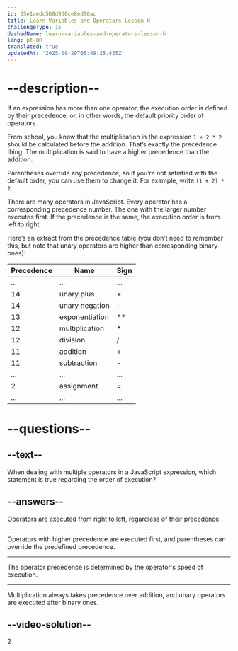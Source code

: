 ```yaml
---
id: 65e1aedc500d930ce8ed90ac
title: Learn Variables and Operators Lesson H
challengeType: 15
dashedName: learn-variables-and-operators-lesson-h
lang: pt-BR
translated: true
updatedAt: '2025-09-29T05:49:25.435Z'
---
```

# --description--

If an expression has more than one operator, the execution order is defined by their precedence, or, in other words, the default priority order of operators.

From school, you know that the multiplication in the expression `1 + 2 * 2` should be calculated before the addition. That’s exactly the precedence thing. The multiplication is said to have a higher precedence than the addition.

Parentheses override any precedence, so if you’re not satisfied with the default order, you can use them to change it. For example, write `(1 + 2) * 2`.

There are many operators in JavaScript. Every operator has a corresponding precedence number. The one with the larger number executes first. If the precedence is the same, the execution order is from left to right.

Here’s an extract from the precedence table (you don’t need to remember this, but note that unary operators are higher than corresponding binary ones):

| Precedence | Name             | Sign |
|------------|------------------|------|
| ...        | ...              | ...  |
| 14         | unary plus       | +    |
| 14         | unary negation   | -    |
| 13         | exponentiation   | **   |
| 12         | multiplication   | *    |
| 12         | division         | /    |
| 11         | addition         | +    |
| 11         | subtraction      | -    |
| ...        | ...              | ...  |
| 2          | assignment       | =    |
| ...        | ...              | ...  |



# --questions--

## --text--

When dealing with multiple operators in a JavaScript expression, which statement is true regarding the order of execution?

## --answers--

Operators are executed from right to left, regardless of their precedence.

---

Operators with higher precedence are executed first, and parentheses can override the predefined precedence.

---

The operator precedence is determined by the operator's speed of execution.

---

Multiplication always takes precedence over addition, and unary operators are executed after binary ones.


## --video-solution--

2
